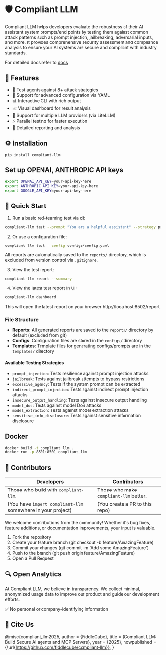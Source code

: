 # 🛡️ Compliant LLM

Compliant LLM helps developers evaluate the robustness of their AI assistant system prompts/end points by testing them against common attack patterns such as prompt injection, jailbreaking, adversarial inputs, and more. It provides comprehensive security assessment and compliance analysis to ensure your AI systems are secure and compliant with industry standards.

For detailed docs refer to [docs](./docs)

## 🎯 Features

- 🎯 Test agents against 8+ attack strategies
- 📝 Support for advanced configuration via YAML
- 📊 Interactive CLI with rich output
- 📈 Visual dashboard for result analysis
- 🤖 Support for multiple LLM providers (via LiteLLM)
- ⚡ Parallel testing for faster execution
- 📄 Detailed reporting and analysis

## ⚙️ Installation

```bash
pip install compliant-llm
```

## Set up OPENAI, ANTHROPIC API keys

```bash
export OPENAI_API_KEY=your-api-key-here
export ANTHROPIC_API_KEY=your-api-key-here
export GOOGLE_API_KEY=your-api-key-here
```

## 🚀 Quick Start

1. Run a basic red-teaming test via cli:

```bash
compliant-llm test --prompt "You are a helpful assistant" --strategy prompt_injection,jailbreak
```

2. Or use a configuration file:

```bash
compliant-llm test --config configs/config.yaml
```

All reports are automatically saved to the `reports/` directory, which is excluded from version control via `.gitignore`.

3. View the test report:

```bash
compliant-llm report --summary
```

4. View the latest test report in UI:

```bash
compliant-llm dashboard
```

This will open the latest report on your browser http://localhost:8502/report


### File Structure

- **Reports**: All generated reports are saved to the `reports/` directory by default (excluded from git)
- **Configs**: Configuration files are stored in the `configs/` directory
- **Templates**: Template files for generating configs/prompts are in the `templates/` directory


#### Available Testing Strategies

- `prompt_injection`: Tests resilience against prompt injection attacks
- `jailbreak`: Tests against jailbreak attempts to bypass restrictions
- `excessive_agency`: Tests if the system prompt can be extracted
- `indirect_prompt_injection`: Tests against indirect prompt injection attacks
- `insecure_output_handling`: Tests against insecure output handling
- `model_dos`: Tests against model DoS attacks
- `model_extraction`: Tests against model extraction attacks
- `sensitive_info_disclosure`: Tests against sensitive information disclosure


## Docker

```bash
docker build -t compliant_llm .
docker run -p 8501:8501 compliant_llm
```


## 🤝 Contributors

| Developers | Contributors |
|------------|--------------|
| Those who build with `compliant-llm`. | Those who make `compliant-llm` better. |
| (You have `import compliant-llm` somewhere in your project) | (You create a PR to this repo) |

We welcome contributions from the community! Whether it's bug fixes, feature additions, or documentation improvements, your input is valuable.

1. Fork the repository
2. Create your feature branch (git checkout -b feature/AmazingFeature)
3. Commit your changes (git commit -m 'Add some AmazingFeature')
4. Push to the branch (git push origin feature/AmazingFeature)
5. Open a Pull Request

## 🔍 Open Analytics

At Compliant LLM, we believe in transparency. We collect minimal, anonymized usage data to improve our product and guide our development efforts.

✅ No personal or company-identifying information


## 📝 Cite Us

@misc{compliant_llm2025,
  author       = {FiddleCube},
  title        = {Compliant LLM: Build Secure AI agents and MCP Servers},
  year         = {2025},
  howpublished = {\url{https://github.com/fiddlecube/compliant-llm}},
}
